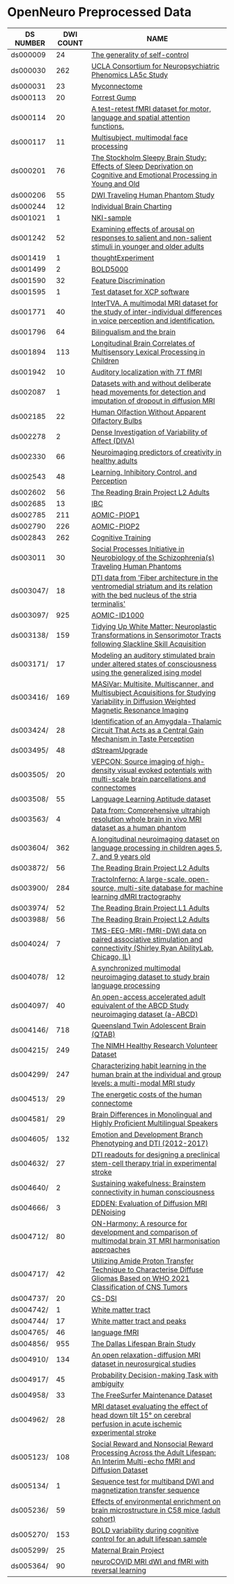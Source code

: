 # OpenNeuro Preprocessed Data

|       DS NUMBER       |       DWI COUNT       |               NAME            |
|-----------------|-----------------------|-------------------------------|
| ds000009 | 24 | [The generality of self-control](https://openneuro.org/datasets/ds000009/) | 
| ds000030 | 262 | [UCLA Consortium for Neuropsychiatric Phenomics LA5c Study](https://openneuro.org/datasets/ds000030/) | 
| ds000031 | 23 | [Myconnectome](https://openneuro.org/datasets/ds000031/) | 
| ds000113 | 20 | [Forrest Gump](https://openneuro.org/datasets/ds000113/) | 
| ds000114 | 20 | [A test-retest fMRI dataset for motor, language and spatial attention functions. ](https://openneuro.org/datasets/ds000114/) | 
| ds000117 | 11 | [Multisubject, multimodal face processing](https://openneuro.org/datasets/ds000117/) | 
| ds000201 | 76 | [The Stockholm Sleepy Brain Study: Effects of Sleep Deprivation on Cognitive and Emotional Processing in Young and Old](https://openneuro.org/datasets/ds000201/) | 
| ds000206 | 55 | [DWI Traveling Human Phantom Study](https://openneuro.org/datasets/ds000206/) | 
| ds000244 | 12 | [Individual Brain Charting](https://openneuro.org/datasets/ds000244/) | 
| ds001021 | 1 | [NKI-sample](https://openneuro.org/datasets/ds001021/) | 
| ds001242 | 52 | [Examining effects of arousal on responses to salient and non-salient stimuli in younger and older adults](https://openneuro.org/datasets/ds001242/) | 
| ds001419 | 1 | [thoughtExperiment](https://openneuro.org/datasets/ds001419/) | 
| ds001499 | 2 | [BOLD5000](https://openneuro.org/datasets/ds001499/) | 
| ds001590 | 32 | [Feature Discrimination](https://openneuro.org/datasets/ds001590/) | 
| ds001595 | 1 | [Test dataset for XCP software](https://openneuro.org/datasets/ds001595/) | 
| ds001771 | 40 | [InterTVA. A multimodal MRI dataset for the study of inter-individual differences in voice perception and identification.](https://openneuro.org/datasets/ds001771/) | 
| ds001796 | 64 | [Bilingualism and the brain](https://openneuro.org/datasets/ds001796/) | 
| ds001894 | 113 | [Longitudinal Brain Correlates of Multisensory Lexical Processing in Children](https://openneuro.org/datasets/ds001894/) | 
| ds001942 | 10 | [Auditory localization with 7T fMRI](https://openneuro.org/datasets/ds001942/) | 
| ds002087 | 1 | [Datasets with and without deliberate head movements for detection and imputation of dropout in diffusion MRI](https://openneuro.org/datasets/ds002087/) | 
| ds002185 | 22 | [Human Olfaction Without Apparent Olfactory Bulbs](https://openneuro.org/datasets/ds002185/) | 
| ds002278 | 2 | [Dense Investigation of Variability of Affect (DIVA)](https://openneuro.org/datasets/ds002278/) | 
| ds002330 | 66 | [Neuroimaging predictors of creativity in healthy adults](https://openneuro.org/datasets/ds002330/) | 
| ds002543 | 48 | [Learning, Inhibitory Control, and Perception](https://openneuro.org/datasets/ds002543/) | 
| ds002602 | 56 | [The Reading Brain Project L2 Adults](https://openneuro.org/datasets/ds002602/) | 
| ds002685 | 13 | [IBC](https://openneuro.org/datasets/ds002685/) | 
| ds002785 | 211 | [AOMIC-PIOP1](https://openneuro.org/datasets/ds002785/) | 
| ds002790 | 226 | [AOMIC-PIOP2](https://openneuro.org/datasets/ds002790/) | 
| ds002843 | 262 | [Cognitive Training](https://openneuro.org/datasets/ds002843/) | 
| ds003011 | 30 | [Social Processes Initiative in Neurobiology of the Schizophrenia(s) Traveling Human Phantoms](https://openneuro.org/datasets/ds003011/) | 
| ds003047/ | 18 | [DTI data from 'Fiber architecture in the ventromedial striatum and its relation with the bed nucleus of the stria terminalis'](https://openneuro.org/datasets/ds003047/) | 
| ds003097/ | 925 | [AOMIC-ID1000](https://openneuro.org/datasets/ds003097/) | 
| ds003138/ | 159 | [Tidying Up White Matter: Neuroplastic Transformations in Sensorimotor Tracts following Slackline Skill Acquisition](https://openneuro.org/datasets/ds003138/) | 
| ds003171/ | 17 | [Modeling an auditory stimulated brain under altered states of consciousness using the generalized ising model](https://openneuro.org/datasets/ds003171/) | 
| ds003416/ | 169 | [MASiVar: Multisite, Multiscanner, and Multisubject Acquisitions for Studying Variability in Diffusion Weighted Magnetic Resonance Imaging](https://openneuro.org/datasets/ds003416/) | 
| ds003424/ | 28 | [Identification of an Amygdala-Thalamic Circuit That Acts as a Central Gain Mechanism in Taste Perception](https://openneuro.org/datasets/ds003424/) | 
| ds003495/ | 48 | [dStreamUpgrade](https://openneuro.org/datasets/ds003495/) | 
| ds003505/ | 20 | [VEPCON: Source imaging of high-density visual evoked potentials with multi-scale brain parcellations and connectomes](https://openneuro.org/datasets/ds003505/) | 
| ds003508/ | 55 | [Language Learning Aptitude dataset](https://openneuro.org/datasets/ds003508/) | 
| ds003563/ | 4 | [Data from: Comprehensive ultrahigh resolution whole brain in vivo MRI dataset as a human phantom](https://openneuro.org/datasets/ds003563/) | 
| ds003604/ | 362 | [A longitudinal neuroimaging dataset on language processing in children ages 5, 7, and 9 years old](https://openneuro.org/datasets/ds003604/) | 
| ds003872/ | 56 | [The Reading Brain Project L2 Adults](https://openneuro.org/datasets/ds003872/) | 
| ds003900/ | 284 | [TractoInferno: A large-scale, open-source, multi-site database for machine learning dMRI tractography](https://openneuro.org/datasets/ds003900/) | 
| ds003974/ | 52 | [The Reading Brain Project L1 Adults](https://openneuro.org/datasets/ds003974/) | 
| ds003988/ | 56 | [The Reading Brain Project L2 Adults](https://openneuro.org/datasets/ds003988/) | 
| ds004024/ | 7 | [TMS-EEG-MRI-fMRI-DWI data on paired associative stimulation and connectivity (Shirley Ryan AbilityLab, Chicago, IL)](https://openneuro.org/datasets/ds004024/) | 
| ds004078/ | 12 | [A synchronized multimodal neuroimaging dataset to study brain language processing](https://openneuro.org/datasets/ds004078/) | 
| ds004097/ | 40 | [An open-access accelerated adult equivalent of the ABCD Study neuroimaging dataset (a-ABCD)](https://openneuro.org/datasets/ds004097/) | 
| ds004146/ | 718 | [Queensland Twin Adolescent Brain (QTAB)](https://openneuro.org/datasets/ds004146/) | 
| ds004215/ | 249 | [The NIMH Healthy Research Volunteer Dataset](https://openneuro.org/datasets/ds004215/) | 
| ds004299/ | 247 | [Characterizing habit learning in the human brain at the individual and group levels: a multi-modal MRI study](https://openneuro.org/datasets/ds004299/) | 
| ds004513/ | 29 | [The energetic costs of the human connectome](https://openneuro.org/datasets/ds004513/) | 
| ds004581/ | 29 | [ Brain Differences in Monolingual and Highly Proficient Multilingual Speakers](https://openneuro.org/datasets/ds004581/) | 
| ds004605/ | 132 | [Emotion and Development Branch Phenotyping and DTI (2012-2017)](https://openneuro.org/datasets/ds004605/) | 
| ds004632/ | 27 | [DTI readouts for designing a preclinical stem-cell therapy trial in experimental stroke](https://openneuro.org/datasets/ds004632/) | 
| ds004640/ | 2 | [Sustaining wakefulness: Brainstem connectivity in human consciousness](https://openneuro.org/datasets/ds004640/) | 
| ds004666/ | 3 | [EDDEN: Evaluation of Diffusion MRI DENoising](https://openneuro.org/datasets/ds004666/) | 
| ds004712/ | 80 | [ON-Harmony: A resource for development and comparison of multimodal brain 3T MRI harmonisation approaches](https://openneuro.org/datasets/ds004712/) | 
| ds004717/ | 42 | [Utilizing Amide Proton Transfer Technique to Characterise Diffuse Gliomas Based on WHO 2021 Classification of CNS Tumors](https://openneuro.org/datasets/ds004717/) | 
| ds004737/ | 20 | [CS-DSI](https://openneuro.org/datasets/ds004737/) | 
| ds004742/ | 1 | [White matter tract](https://openneuro.org/datasets/ds004742/) | 
| ds004744/ | 17 | [White matter tract and peaks](https://openneuro.org/datasets/ds004744/) | 
| ds004765/ | 46 | [language fMRI](https://openneuro.org/datasets/ds004765/) | 
| ds004856/ | 955 | [The Dallas Lifespan Brain Study](https://openneuro.org/datasets/ds004856/) | 
| ds004910/ | 134 | [An open relaxation-diffusion MRI dataset in neurosurgical studies](https://openneuro.org/datasets/ds004910/) | 
| ds004917/ | 45 | [Probability Decision-making Task with ambiguity](https://openneuro.org/datasets/ds004917/) | 
| ds004958/ | 33 | [The FreeSurfer Maintenance Dataset](https://openneuro.org/datasets/ds004958/) | 
| ds004962/ | 28 | [MRI dataset evaluating the effect of head down tilt 15° on cerebral perfusion in acute ischemic experimental stroke](https://openneuro.org/datasets/ds004962/) | 
| ds005123/ | 108 | [Social Reward and Nonsocial Reward Processing Across the Adult Lifespan: An Interim Multi-echo fMRI and Diffusion Dataset](https://openneuro.org/datasets/ds005123/) | 
| ds005134/ | 1 | [Sequence test for multiband DWI and magnetization transfer sequence](https://openneuro.org/datasets/ds005134/) | 
| ds005236/ | 59 | [Effects of environmental enrichment on brain microstructure in C58 mice (adult cohort)](https://openneuro.org/datasets/ds005236/) | 
| ds005270/ | 153 | [BOLD variability during cognitive control for an adult lifespan sample ](https://openneuro.org/datasets/ds005270/) | 
| ds005299/ | 25 | [Maternal Brain Project](https://openneuro.org/datasets/ds005299/) | 
| ds005364/ | 90 | [neuroCOVID MRI dWI and fMRI with reversal learning ](https://openneuro.org/datasets/ds005364/) | 

